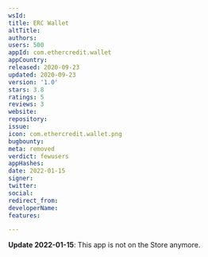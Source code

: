 ```yaml
---
wsId: 
title: ERC Wallet
altTitle: 
authors: 
users: 500
appId: com.ethercredit.wallet
appCountry: 
released: 2020-09-23
updated: 2020-09-23
version: '1.0'
stars: 3.8
ratings: 5
reviews: 3
website: 
repository: 
issue: 
icon: com.ethercredit.wallet.png
bugbounty: 
meta: removed
verdict: fewusers
appHashes: 
date: 2022-01-15
signer: 
twitter: 
social: 
redirect_from: 
developerName: 
features: 

---
```


**Update 2022-01-15**: This app is not on the Store anymore.
